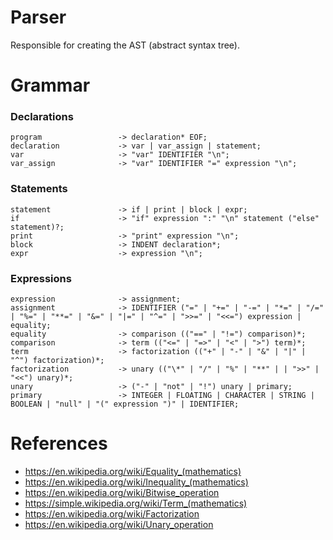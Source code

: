 # Parser
Responsible for creating the AST (abstract syntax tree).

# Grammar

### Declarations
```
program                 -> declaration* EOF;
declaration             -> var | var_assign | statement;
var                     -> "var" IDENTIFIER "\n";
var_assign              -> "var" IDENTIFIER "=" expression "\n";
```

### Statements
```
statement               -> if | print | block | expr;
if                      -> "if" expression ":" "\n" statement ("else" statement)?;
print                   -> "print" expression "\n";
block                   -> INDENT declaration*;
expr                    -> expression "\n";
```

### Expressions
```
expression              -> assignment;
assignment              -> IDENTIFIER ("=" | "+=" | "-=" | "*=" | "/=" | "%=" | "**=" | "&=" | "|=" | "^=" | ">>=" | "<<=") expression | equality;
equality                -> comparison (("==" | "!=") comparison)*;
comparison              -> term (("<=" | "=>" | "<" | ">") term)*;
term                    -> factorization (("+" | "-" | "&" | "|" | "^") factorization)*;
factorization           -> unary (("\*" | "/" | "%" | "**" | | ">>" | "<<") unary)*;
unary                   -> ("-" | "not" | "!") unary | primary;
primary                 -> INTEGER | FLOATING | CHARACTER | STRING | BOOLEAN | "null" | "(" expression ")" | IDENTIFIER;
```

# References
- https://en.wikipedia.org/wiki/Equality_(mathematics)
- https://en.wikipedia.org/wiki/Inequality_(mathematics)
- https://en.wikipedia.org/wiki/Bitwise_operation
- https://simple.wikipedia.org/wiki/Term_(mathematics)
- https://en.wikipedia.org/wiki/Factorization
- https://en.wikipedia.org/wiki/Unary_operation